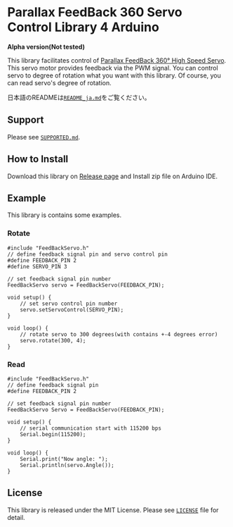 Parallax FeedBack 360 Servo Control Library 4 Arduino
=====

**Alpha version(Not tested)**

This library facilitates control of [Parallax FeedBack 360° High Speed Servo](https://www.parallax.com/product/900-00360). This servo motor provides feedback via the PWM signal. You can control servo to degree of rotation what you want with this library. Of course, you can read servo's degree of rotation.

日本語のREADMEは[`README_ja.md`](https://github.com/HyodaKazuaki/Parallax-FeedBack-360-Servo-Control-Library-4-Arduino/blob/master/README_ja.md)をご覧ください。

## Support
Please see [`SUPPORTED.md`](https://github.com/HyodaKazuaki/Parallax-FeedBack-360-Servo-Control-Library-4-Arduino/blob/master/SUPPORTED.md).

## How to Install
Download this library on [Release page](https://github.com/HyodaKazuaki/Parallax-FeedBack-360-Servo-Control-Library-4-Arduino/releases) and Install zip file on Arduino IDE.

## Example
This library is contains some examples.
### Rotate
```arduino
#include "FeedBackServo.h"
// define feedback signal pin and servo control pin
#define FEEDBACK_PIN 2
#define SERVO_PIN 3

// set feedback signal pin number
FeedBackServo servo = FeedBackServo(FEEDBACK_PIN);

void setup() {
    // set servo control pin number
    servo.setServoControl(SERVO_PIN);
}

void loop() {
    // rotate servo to 300 degrees(with contains +-4 degrees error)
    servo.rotate(300, 4);
}
```
### Read
```arduino
#include "FeedBackServo.h"
// define feedback signal pin
#define FEEDBACK_PIN 2

// set feedback signal pin number
FeedBackServo Servo = FeedBackServo(FEEDBACK_PIN);

void setup() {
    // serial communication start with 115200 bps
    Serial.begin(115200);
}

void loop() {
    Serial.print("Now angle: ");
    Serial.println(servo.Angle());
}
```

## License
This library is released under the MIT License.
Please see [`LICENSE`](https://github.com/HyodaKazuaki/Parallax-FeedBack-360-Servo-Control-Library-4-Arduino/blob/master/LICENSE) file for detail.